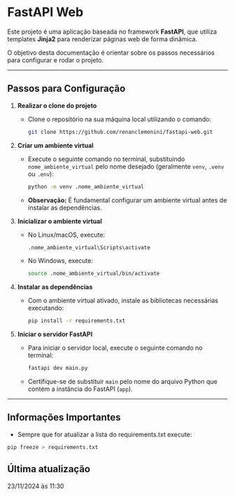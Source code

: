 # FastAPI Web

Este projeto é uma aplicação baseada no framework **FastAPI**, que utiliza templates **Jinja2** para renderizar páginas web de forma dinâmica.

O objetivo desta documentação é orientar sobre os passos necessários para configurar e rodar o projeto.

---

## Passos para Configuração

1. **Realizar o clone do projeto**
   - Clone o repositório na sua máquina local utilizando o comando:
     ```bash
     git clone https://github.com/renanclemonini/fastapi-web.git
     ```

2. **Criar um ambiente virtual**
   - Execute o seguinte comando no terminal, substituindo `nome_ambiente_virtual` pelo nome desejado (geralmente `venv`, `.venv` ou `.env`):
     ```bash
     python -m venv .nome_ambiente_virtual
     ```
   - **Observação:** É fundamental configurar um ambiente virtual antes de instalar as dependências.

3. **Inicializar o ambiente virtual**
   - No Linux/macOS, execute:
     ```bash
     .nome_ambiente_virtual\Scripts\activate
     ```
   - No Windows, execute:
     ```bash
     source .nome_ambiente_virtual/bin/activate
     ```

4. **Instalar as dependências**
   - Com o ambiente virtual ativado, instale as bibliotecas necessárias executando:
     ```bash
     pip install -r requirements.txt
     ```

5. **Iniciar o servidor FastAPI**
   - Para iniciar o servidor local, execute o seguinte comando no terminal:
     ```bash
     fastapi dev main.py
     ```
   - Certifique-se de substituir `main` pelo nome do arquivo Python que contém a instância do FastAPI (`app`).

---

## Informações Importantes
   - Sempre que for atualizar a lista do requirements.txt execute:
   ```bash
   pip freeze > requirements.txt
   ```

## Última atualização
23/11/2024 às 11:30
